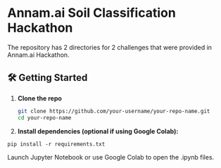 # Annam.ai Soil Classification Hackathon

The repository has 2 directories for 2 challenges that were provided in Annam.ai Hackathon.

## 🛠️ Getting Started

1. **Clone the repo**  
   ```bash
   git clone https://github.com/your-username/your-repo-name.git
   cd your-repo-name

2. **Install dependencies (optional if using Google Colab):**
  ```bach
  pip install -r requirements.txt
```
Launch Jupyter Notebook or use Google Colab to open the .ipynb files.
